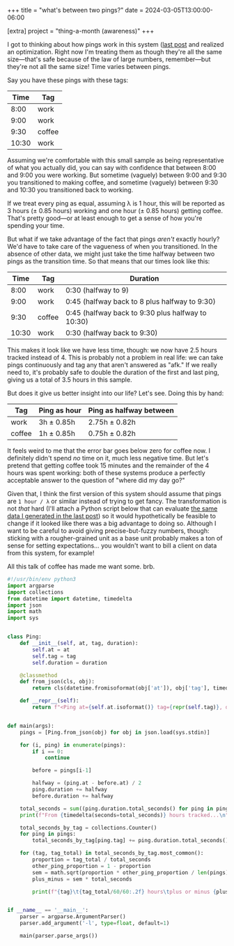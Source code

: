 +++
title = "what's between two pings?"
date = 2024-03-05T13:00:00-06:00

[extra]
project = "thing-a-month (awareness)"
+++

I got to thinking about how pings work in this system ([last post](@/micro/thing-a-month-03-01.md) and realized an optimization. Right now I'm treating them as though they're all the same size—that's safe because of the law of large numbers, remember—but they're not all the same size! Time varies between pings.

<!-- more -->

Say you have these pings with these tags:

| Time | Tag |
| ---- | ---- |
| 8:00 | work |
| 9:00 | work |
| 9:30 | coffee |
| 10:30 | work |

Assuming we're comfortable with this small sample as being representative of what you actually did, you can say with confidence that between 8:00 and 9:00 you were working. But sometime (vaguely) between 9:00 and 9:30 you transitioned to making coffee, and sometime (vaguely) between 9:30 and 10:30 you transitioned back to working.

If we treat every ping as equal, assuming λ is 1 hour, this will be reported as 3 hours (± 0.85 hours) working and one hour (± 0.85 hours) getting coffee. That's pretty good—or at least enough to get a sense of how you're spending your time.

But what if we take advantage of the fact that pings *aren't* exactly hourly? We'd have to take care of the vagueness of when you transitioned. In the absence of other data, we might just take the time halfway between two pings as the transition time. So that means that our times look like this:

| Time | Tag | Duration |
| ---- | ---- | ---- |
| 8:00 | work | 0:30 (halfway to 9) |
| 9:00 | work | 0:45 (halfway back to 8 plus halfway to 9:30) |
| 9:30 | coffee | 0:45 (halfway back to 9:30 plus halfway to 10:30) |
| 10:30 | work | 0:30 (halfway back to 9:30) |

This makes it look like we have less time, though: we now have 2.5 hours tracked instead of 4. This is probably not a problem in real life: we can take pings continuously and tag any that aren't answered as "afk." If we really need to, it's probably safe to double the duration of the first and last ping, giving us a total of 3.5 hours in this sample.

But does it give us better insight into our life? Let's see. Doing this by hand:

| Tag | Ping as hour | Ping as halfway between |
| ---- | ---- | ---- |
| work | 3h ± 0.85h | 2.75h ± 0.82h |
| coffee | 1h ± 0.85h | 0.75h ± 0.82h |

It feels weird to me that the error bar goes below zero for coffee now. I definitely didn't spend *no* time on it, much less negative time. But let's pretend that getting coffee took 15 minutes and the remainder of the 4 hours was spent working: both of these systems produce a perfectly acceptable answer to the question of "where did my day go?"

Given that, I think the first version of this system should assume that pings are `1 hour / λ` or similar instead of trying to get fancy. The transformation is not *that* hard (I'll attach a Python script below that can evaluate [the same data I generated in the last post](@/micro/thing-a-month-03-01.md)) so it would hypothetically be feasible to change if it looked like there was a big advantage to doing so. Although I want to be careful to avoid giving precise-but-fuzzy numbers, though: sticking with a rougher-grained unit as a base unit probably makes a ton of sense for setting expectations… you wouldn't want to bill a client on data from this system, for example!

All this talk of coffee has made me want some. brb.

```python
#!/usr/bin/env python3
import argparse
import collections
from datetime import datetime, timedelta
import json
import math
import sys


class Ping:
    def __init__(self, at, tag, duration):
        self.at = at
        self.tag = tag
        self.duration = duration

    @classmethod
    def from_json(cls, obj):
        return cls(datetime.fromisoformat(obj['at']), obj['tag'], timedelta(0))

    def __repr__(self):
        return f"<Ping at={self.at.isoformat()} tag={repr(self.tag)}, duration={str(self.duration)}>"


def main(args):
    pings = [Ping.from_json(obj) for obj in json.load(sys.stdin)]

    for (i, ping) in enumerate(pings):
        if i == 0:
            continue

        before = pings[i-1]

        halfway = (ping.at - before.at) / 2
        ping.duration += halfway
        before.duration += halfway

    total_seconds = sum((ping.duration.total_seconds() for ping in pings))
    print(f"From {timedelta(seconds=total_seconds)} hours tracked...\n")

    total_seconds_by_tag = collections.Counter()
    for ping in pings:
        total_seconds_by_tag[ping.tag] += ping.duration.total_seconds()

    for (tag, tag_total) in total_seconds_by_tag.most_common():
        proportion = tag_total / total_seconds
        other_ping_proportion = 1 - proportion
        sem = math.sqrt(proportion * other_ping_proportion / len(pings))
        plus_minus = sem * total_seconds

        print(f"{tag}\t{tag_total/60/60:.2f} hours\tplus or minus {plus_minus/60/60:.2f} hours")


if __name__ == '__main__':
    parser = argparse.ArgumentParser()
    parser.add_argument('-l', type=float, default=1)

    main(parser.parse_args())
```
